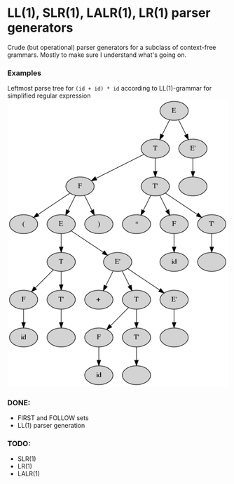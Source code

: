 # LL(1), SLR(1), LALR(1), LR(1) parser generators
Crude (but operational) parser generators for a subclass of context-free grammars. Mostly to make sure I understand what's going on.

### Examples
Leftmost parse tree for `(id + id) * id` according to LL(1)-grammar for simplified regular expression
![](examples/parse_tree.png "")

### DONE:
 * FIRST and FOLLOW sets
 * LL(1) parser generation

### TODO: 
 * SLR(1)
 * LR(1)
 * LALR(1)

